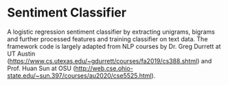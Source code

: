 # Sentiment Classifier
 A logistic regression sentiment classifier by extracting unigrams, bigrams and further processed features and training classifier on text data.
 The framework code is largely adapted from NLP courses by Dr. Greg Durrett at UT Austin (https://www.cs.utexas.edu/~gdurrett/courses/fa2019/cs388.shtml) and Prof. Huan Sun at OSU (http://web.cse.ohio-state.edu/~sun.397/courses/au2020/cse5525.html).
